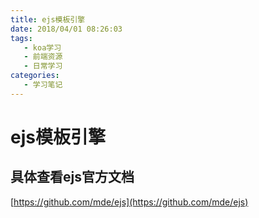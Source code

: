 ```yaml
---
title: ejs模板引擎
date: 2018/04/01 08:26:03
tags:
   - koa学习
   - 前端资源
   - 日常学习
categories:
   - 学习笔记
---
```


# ejs模板引擎

## 具体查看ejs官方文档
[https://github.com/mde/ejs](https://github.com/mde/ejs)